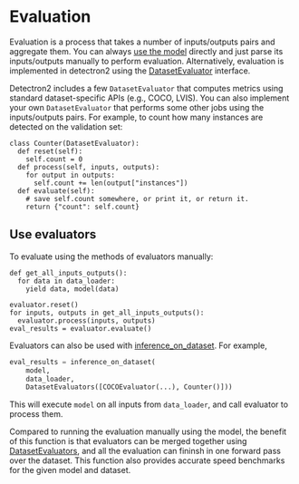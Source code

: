 
# Evaluation

Evaluation is a process that takes a number of inputs/outputs pairs and aggregate them.
You can always [use the model](./models.md) directly and just parse its inputs/outputs manually to perform
evaluation.
Alternatively, evaluation is implemented in detectron2 using the [DatasetEvaluator](../modules/evaluation.html#detectron2.evaluation.DatasetEvaluator)
interface.

Detectron2 includes a few `DatasetEvaluator` that computes metrics using standard dataset-specific
APIs (e.g., COCO, LVIS).
You can also implement your own `DatasetEvaluator` that performs some other jobs
using the inputs/outputs pairs.
For example, to count how many instances are detected on the validation set:

```
class Counter(DatasetEvaluator):
  def reset(self):
    self.count = 0
  def process(self, inputs, outputs):
    for output in outputs:
      self.count += len(output["instances"])
  def evaluate(self):
    # save self.count somewhere, or print it, or return it.
    return {"count": self.count}
```

## Use evaluators

To evaluate using the methods of evaluators manually:
```
def get_all_inputs_outputs():
  for data in data_loader:
    yield data, model(data)

evaluator.reset()
for inputs, outputs in get_all_inputs_outputs():
  evaluator.process(inputs, outputs)
eval_results = evaluator.evaluate()
```

Evaluators can also be used with [inference_on_dataset](../modules/evaluation.html#detectron2.evaluation.inference_on_dataset).
For example,

```python
eval_results = inference_on_dataset(
    model,
    data_loader,
    DatasetEvaluators([COCOEvaluator(...), Counter()]))
```
This will execute `model` on all inputs from `data_loader`, and call evaluator to process them.

Compared to running the evaluation manually using the model, the benefit of this function is that
evaluators can be merged together using [DatasetEvaluators](../modules/evaluation.html#detectron2.evaluation.DatasetEvaluators),
and all the evaluation can fininsh in one forward pass over the dataset.
This function also provides accurate speed benchmarks for the given model and dataset.
